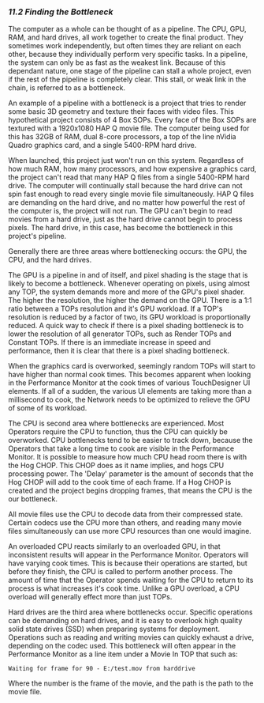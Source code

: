 
### *11.2 Finding the Bottleneck*

The computer as a whole can be thought of as a pipeline. The CPU, GPU, RAM, and hard drives, all work together to create the final product. They sometimes work independently, but often times they are reliant on each other, because they individually perform very specific tasks. In a pipeline, the system can only be as fast as the weakest link. Because of this dependant nature, one stage of the pipeline can stall a whole project, even if the rest of the pipeline is completely clear. This stall, or weak link in the chain, is referred to as a bottleneck.

An example of a pipeline with a bottleneck is a project that tries to render some basic 3D geometry and texture their faces with video files. This hypothetical project consists of 4 Box SOPs. Every face of the Box SOPs are textured with a 1920x1080 HAP Q movie file. The computer being used for this has 32GB of RAM, dual 8-core processors, a top of the line nVidia Quadro graphics card, and a single 5400-RPM hard drive.

When launched, this project just won't run on this system. Regardless of how much RAM, how many processors, and how expensive a graphics card, the project can't read that many HAP Q files from a single 5400-RPM hard drive. The computer will continually stall because the hard drive can not spin fast enough to read every single movie file simultaneously. HAP Q files are demanding on the hard drive, and no matter how powerful the rest of the computer is, the project will not run. The GPU can't begin to read movies from a hard drive, just as the hard drive cannot begin to process pixels. The hard drive, in this case, has become the bottleneck in this project's pipeline.

Generally there are three areas where bottlenecking occurs: the GPU, the CPU, and the hard drives.

The GPU is a pipeline in and of itself, and pixel shading is the stage that is likely to become a bottleneck. Whenever operating on pixels, using almost any TOP, the system demands more and more of the GPU's pixel shader. The higher the resolution, the higher the demand on the GPU. There is a 1:1 ratio between a TOPs resolution and it's GPU workload. If a TOP's resolution is reduced by a factor of two, its GPU workload is proportionally reduced. A quick way to check if there is a pixel shading bottleneck is to lower the resolution of all generator TOPs, such as Render TOPs and Constant TOPs. If there is an immediate increase in speed and performance, then it is clear that there is a pixel shading bottleneck. 

When the graphics card is overworked, seemingly random TOPs will start to have higher than normal cook times. This becomes apparent when looking in the Performance Monitor at the cook times of various TouchDesigner UI elements. If all of a sudden, the various UI elements are taking more than a millisecond to cook, the Network needs to be optimized to relieve the GPU of some of its workload. 

The CPU is second area where bottlenecks are experienced. Most Operators require the CPU to function, thus the CPU can quickly be overworked. CPU bottlenecks tend to be easier to track down, because the Operators that take a long time to cook are visible in the Performance Monitor. It is possible to measure how much CPU head room there is with the Hog CHOP. This CHOP does as it name implies, and hogs CPU processing power. The 'Delay' parameter is the amount of seconds that the Hog CHOP will add to the cook time of each frame. If a Hog CHOP is created and the project begins dropping frames, that means the CPU is the our bottleneck. 

All movie files use the CPU to decode data from their compressed state. Certain codecs use the CPU more than others, and reading many movie files simultaneously can use more CPU resources than one would imagine.

An overloaded CPU reacts similarly to an overloaded GPU, in that inconsistent results will appear in the Performance Monitor. Operators will have varying cook times. This is because their operations are started, but before they finish, the CPU is called to perform another process. The amount of time that the Operator spends waiting for the CPU to return to its process is what increases it's cook time. Unlike a GPU overload, a CPU overload will generally effect more than just TOPs.

Hard drives are the third area where bottlenecks occur. Specific operations can be demanding on hard drives, and it is easy to overlook high quality solid state drives (SSD) when preparing systems for deployment. Operations such as reading and writing movies can quickly exhaust a drive, depending on the codec used. This bottleneck will often appear in the Performance Monitor as a line item under a Movie In TOP that such as:

    Waiting for frame for 90 - E:/test.mov from harddrive

Where the number is the frame of the movie, and the path is the path to the movie file.
